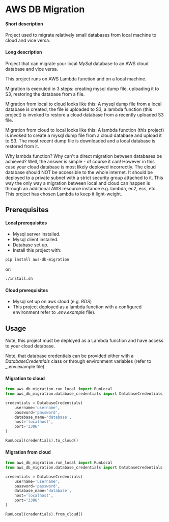 # AWS DB Migration

#### Short description
Project used to migrate relatively small databases from local machine to cloud and vice versa.

#### Long description
Project that can migrate your local _MySql_ database to an AWS cloud database and vice versa.

This project runs on AWS Lambda function and on a local machine.

Migration is executed in 3 steps: creating mysql dump file, uploading it to S3, restoring the
database from a file. 

Migration from local to cloud looks like this: A mysql dump file from
a local database is created, the file is uploaded to S3, a lambda function (this project) is
invoked to restore a cloud database from a recently uploaded S3 file.

Migration from cloud to local looks like this:
A lambda function (this project) is invoked to create a mysql dump file from
a cloud database and upload it to S3. The most recent dump file is downloaded and 
a local database is restored from it.

Why lambda function? Why can't a direct migration between databases be achieved? Well,
the answer is simple - of course it can! However in this case your cloud database is 
most likely deployed incorrectly. The cloud database should NOT be accessible to the 
whole internet. It should be deployed to a private subnet with a strict security group
attached to it. This way the only way a migration between local and cloud can happen
is through an additional AWS resource instance e.g. lambda, ec2, ecs, etc. This project
has chosen Lambda to keep it light-weight. 

## Prerequisites

#### Local prerequisites
- Mysql server installed.
- Mysql client installed.
- Database set up.
- Install this project with:
```bash
pip install aws-db-migration
```
or:
```bash
./install.sh
```

#### Cloud prerequisites
- Mysql set up on aws cloud (e.g. _RDS_)
- This project deployed as a lambda function with a configured environment 
refer to _.env.example_ file).

## Usage
Note, this project must be deployed as a Lambda function and have access to your cloud database.

Note, that database credentials can be provided either with a _DatabaseCredentials_ class
or through environment variables (refer to _.env.example file).

#### Migration to cloud
```python
from aws_db_migration.run_local import RunLocal
from aws_db_migration.database_credentials import DatabaseCredentials

credentials = DatabaseCredentials(
    username='username',
    password='password',
    database_name='database',
    host='localhost',
    port='3306'
)

RunLocal(credentials).to_cloud()
```

#### Migration from cloud
```python
from aws_db_migration.run_local import RunLocal
from aws_db_migration.database_credentials import DatabaseCredentials

credentials = DatabaseCredentials(
    username='username',
    password='password',
    database_name='database',
    host='localhost',
    port='3306'
)

RunLocal(credentials).from_cloud()
```
